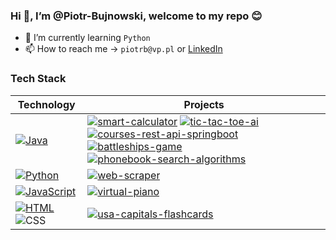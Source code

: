 ### Hi 👋, I’m @Piotr-Bujnowski, welcome to my repo :blush:
- 🌱 I’m currently learning ```Python```
- 📫 How to reach me -> ```piotrb@vp.pl``` or [LinkedIn](https://www.linkedin.com/in/piotr-bujnowski-231489202/)

### Tech Stack
|  **Technology** |  **Projects** |
|-|-|
| [![Java](https://img.shields.io/static/v1?label=&message=Java&color=db0d0d&logo=java&logoColor=ffffff)](https://java.com) | [![smart-calculator](https://img.shields.io/static/v1?label=smart-calculator&message=%20&color=000605&logo=github&logoColor=white&labelColor=000605)](https://github.com/piotr-bujnowski/smart-calculator) [![tic-tac-toe-ai](https://img.shields.io/static/v1?label=tic-tac-toe-ai&message=%20&color=000605&logo=github&logoColor=white&labelColor=000605)](https://github.com/piotr-bujnowski/tic-tac-toe-ai) [![courses-rest-api-springboot](https://img.shields.io/static/v1?label=courses-rest-api-springboot&message=%20&color=000605&logo=github&logoColor=white&labelColor=000605)](https://github.com/piotr-bujnowski/courses-rest-api-springboot) [![battleships-game](https://img.shields.io/static/v1?label=battleships-game&message=%20&color=000605&logo=github&logoColor=white&labelColor=000605)](https://github.com/piotr-bujnowski/battleships-game) [![phonebook-search-algorithms](https://img.shields.io/static/v1?label=phonebook-search-algorithms&message=%20&color=000605&logo=github&logoColor=white&labelColor=000605)](https://github.com/piotr-bujnowski/phonebook-search-algorithms)|
| [![Python](https://img.shields.io/static/v1?label=&message=Python&color=0a29c4&logo=Python&logoColor=FFFFFF)](https://www.python.org/) | [![web-scraper](https://img.shields.io/static/v1?label=web-scraper&message=%20&color=000605&logo=github&logoColor=white&labelColor=000605)](https://github.com/piotr-bujnowski/web-scraper) |
| [![JavaScript](https://img.shields.io/static/v1?label=&message=JavaScript&color=F1E05A&logo=javascript&logoColor=FFFFFF)](https://www.javascript.com/) | [![virtual-piano](https://img.shields.io/static/v1?label=virtual-piano&message=%20&color=000605&logo=github&logoColor=white&labelColor=000605)](https://github.com/piotr-bujnowski/virtual-piano) |
 [![HTML](https://img.shields.io/static/v1?label=&message=HTML&color=ff751a&logo=HTML5&logoColor=FFFFFF)](https://developer.mozilla.org/en-US/docs/Web/Guide/HTML/HTML5)  ![CSS](https://img.shields.io/static/v1?label=&message=CSS&color=36a4f7&logo=css3&logoColor=FFFFFF) | [![usa-capitals-flashcards](https://img.shields.io/static/v1?label=usa-capitals-flashcards&message=%20&color=000605&logo=github&logoColor=white&labelColor=000605)](https://github.com/piotr-bujnowski/usa-capitals-flashcards) |


